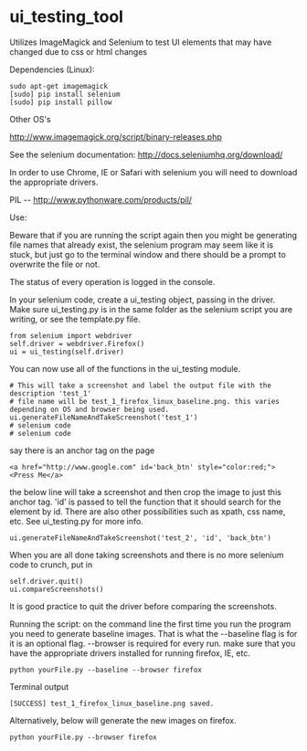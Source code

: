 ui_testing_tool
===============

Utilizes ImageMagick and Selenium to test UI elements that may have changed due to css or html changes


Dependencies (Linux):

```
sudo apt-get imagemagick
[sudo] pip install selenium
[sudo] pip install pillow
```

Other OS's 

http://www.imagemagick.org/script/binary-releases.php

See the selenium documentation: http://docs.seleniumhq.org/download/

In order to use Chrome, IE or Safari with selenium you will need to download the appropriate drivers.

PIL -- http://www.pythonware.com/products/pil/

Use:

Beware that if you are running the script again then you might be generating file names that already exist, the selenium program may seem like it is stuck, but just go to the terminal window and there should be a prompt to overwrite the file or not.

The status of every operation is logged in the console.

In your selenium code, create a ui_testing object, passing in the driver. Make sure ui_testing.py is in the same folder as the selenium script you are writing, or see the template.py file. 
```
from selenium import webdriver
self.driver = webdriver.Firefox()
ui = ui_testing(self.driver)
```
You can now use all of the functions in the ui_testing module.

```
# This will take a screenshot and label the output file with the description 'test_1'
# file name will be test_1_firefox_linux_baseline.png. this varies depending on OS and browser being used.
ui.generateFileNameAndTakeScreenshot('test_1')
# selenium code
# selenium code
```

say there is an anchor tag on the page

```
<a href="http://www.google.com" id='back_btn' style="color:red;"><Press Me</a>
```
the below line will take a screenshot and then crop the image to just this anchor tag.
'id' is passed to tell the function that it should search for the element by id. There are also other possibilities such as xpath, css name, etc. See ui_testing.py for more info.
```
ui.generateFileNameAndTakeScreenshot('test_2', 'id', 'back_btn')

```
When you are all done taking screenshots and there is no more selenium code to crunch, put in
```
self.driver.quit()
ui.compareScreenshots()
```
It is good practice to quit the driver before comparing the screenshots.

Running the script:
on the command line
the first time you run the program you need to generate baseline images. That is what the --baseline flag is for it is an optional flag.
--browser is required for every run. make sure that you have the appropriate drivers installed for running firefox, IE, etc.
```
python yourFile.py --baseline --browser firefox
```
Terminal output

```
[SUCCESS] test_1_firefox_linux_baseline.png saved.
```

Alternatively, below will generate the new images on firefox.
```
python yourFile.py --browser firefox 
```
